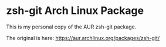 # zsh-git Arch Linux Package

This is my personal copy of the AUR zsh-git package.

The original is here: https://aur.archlinux.org/packages/zsh-git/
